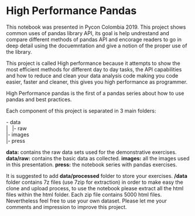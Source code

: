 <h1>High Performance Pandas</h1>

This notebook was presented in Pycon Colombia 2019.
This project shows common uses of pandas library API, its goal is help undrestand and compare different methods of pandas API and encorage readers to go in deep detail using the docuemntation and give a notion of the proper use of the library.

This project is called High performance because it attempts to show the most efficient methods for different day to day tasks, the API capabilities and how to reduce and clean your data analysis code making you code easier, faster and cleaner, this gives you high performance as programmer.

High Performance pandas is the first of a pandas series about how to use pandas and best practices.

Each component of this project is separated in 3 main folders:

   -&nbsp;data<br>
   |&nbsp;&nbsp;&nbsp;|-&nbsp;raw<br>
   |-&nbsp;images<br>
   |-&nbsp;press<br>

<b>data:</b> contains the raw data sets used for the demonstrative exercises.
<b>data/raw:</b> contains the basic data as collected.
<b>images:</b> all the images used in this presentation.
<b>press:</b> the notebook series with pandas exercises.

It is suggested to add <b>data/processed</b> folder to store your exercises. 
<b>/data</b> folder contains 7z files (use 7zip for extraction) in order to make easy the clone and upload process, to use the notebook please extract all the html files within the html folder. Each zip file contains 5000 html files. Nevertheless feel free to use your own dataset. Please let me your comments and impression to improve this project.
